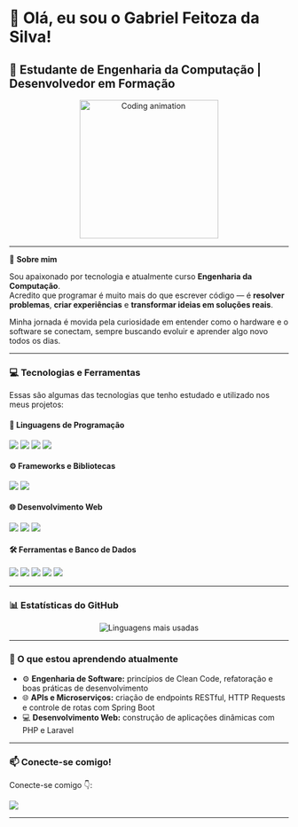 # 👋 Olá, eu sou o Gabriel Feitoza da Silva!

## 🚀 Estudante de Engenharia da Computação | Desenvolvedor em Formação

<p align="center">
  <img src="https://media.giphy.com/media/qgQUggAC3Pfv687qPC/giphy.gif" width="250" alt="Coding animation"/>
</p>

---

🎯 **Sobre mim**

Sou apaixonado por tecnologia e atualmente curso **Engenharia da Computação**.  
Acredito que programar é muito mais do que escrever código — é **resolver problemas**, **criar experiências** e **transformar ideias em soluções reais**.  

Minha jornada é movida pela curiosidade em entender como o hardware e o software se conectam, sempre buscando evoluir e aprender algo novo todos os dias.  

---

### 💻 Tecnologias e Ferramentas

Essas são algumas das tecnologias que tenho estudado e utilizado nos meus projetos:


#### 🧠 Linguagens de Programação
<p align="left">
  <img src="https://img.shields.io/badge/Java-ED8B00?style=for-the-badge&logo=openjdk&logoColor=white" />
  <img src="https://img.shields.io/badge/Python-3776AB?style=for-the-badge&logo=python&logoColor=white" />
  <img src="https://img.shields.io/badge/C-00599C?style=for-the-badge&logo=c&logoColor=white" />
  <img src="https://img.shields.io/badge/PHP-777BB4?style=for-the-badge&logo=php&logoColor=white" />
</p>

#### ⚙️ Frameworks e Bibliotecas
<p align="left">
  <img src="https://img.shields.io/badge/Laravel-FF2D20?style=for-the-badge&logo=laravel&logoColor=white" />
  <img src="https://img.shields.io/badge/Spring_Boot-6DB33F?style=for-the-badge&logo=springboot&logoColor=white" />
</p>

#### 🌐 Desenvolvimento Web
<p align="left">
  <img src="https://img.shields.io/badge/HTML5-E34F26?style=for-the-badge&logo=html5&logoColor=white" />
  <img src="https://img.shields.io/badge/CSS3-1572B6?style=for-the-badge&logo=css3&logoColor=white" />
  <img src="https://img.shields.io/badge/JavaScript-F7DF1E?style=for-the-badge&logo=javascript&logoColor=black" />
</p>

#### 🛠️ Ferramentas e Banco de Dados
<p align="left">
  <img src="https://img.shields.io/badge/MySQL-4479A1?style=for-the-badge&logo=mysql&logoColor=white" />
  <img src="https://img.shields.io/badge/VS_Code-007ACC?style=for-the-badge&logo=visual-studio-code&logoColor=white" />
  <img src="https://img.shields.io/badge/Eclipse-2C2255?style=for-the-badge&logo=eclipse&logoColor=white" />
  <img src="https://img.shields.io/badge/Code::Blocks-44A833?style=for-the-badge&logo=codeblocks&logoColor=white" />
  <img src="https://img.shields.io/badge/Arduino-00979D?style=for-the-badge&logo=arduino&logoColor=white" />
</p>

---

### 📊 Estatísticas do GitHub

<p align="center">
  <img src="https://github-readme-stats.vercel.app/api/top-langs/?username=gabriel-fs1&layout=compact&theme=dracula&hide_border=true" alt="Linguagens mais usadas"/>
</p>

---

### 🌱 O que estou aprendendo atualmente

- ⚙️ **Engenharia de Software:** princípios de Clean Code, refatoração e boas práticas de desenvolvimento  
- 🌐 **APIs e Microserviços:** criação de endpoints RESTful, HTTP Requests e controle de rotas com Spring Boot  
- 💻 **Desenvolvimento Web:** construção de aplicações dinâmicas com PHP e Laravel  

---

### 📫 Conecte-se comigo!

Conecte-se comigo 👇:

<p align="left">
  <a href="https://www.linkedin.com/in/gabriel-feitoza-da-silva-1a1b37336/" target="_blank">
    <img src="https://img.shields.io/badge/LinkedIn-0077B5?style=for-the-badge&logo=linkedin&logoColor=white" />
  </a>
</p>

---
